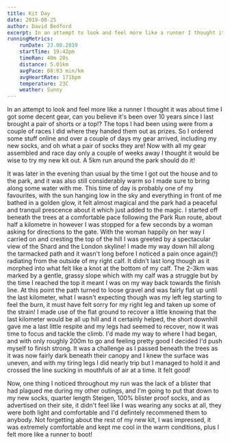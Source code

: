 ```yaml
---
title: Kit Day
date: 2019-08-25
author: David Bedford
excerpt: In an attempt to look and feel more like a runner I thought it was about time I got some decent gear, can you believe it's been over 10 years since I last brought a pair of shorts or a top!?
runningMetrics:
    runDate: 23.08.2019
    startTime: 19:42pm
    timeRan: 40m 20s
    distance: 5.01km
    avgPace: 08:03 min/km
    avgHeartRate: 171bpm
    temperature: 23C
    weather: Sunny
---
```


In an attempt to look and feel more like a runner I thought it was about time I got some decent gear, can
you believe it's been over 10 years since I last brought a pair of shorts or a top!? The tops I had been 
using were from a couple of races I did where they handed them out as prizes. So I ordered some stuff online
and over a couple of days my gear arrived, including my new socks, and oh what a pair of socks they are!
Now with all my gear assembled and race day only a couple of weeks away I thought it would be wise to try 
my new kit out. A 5km run around the park should do it!

It was later in the evening than usual by the time I got out the house and to the park, and it was also still
considerably warm so I made sure to bring along some water with me. This time of day is probably one of my 
favourites, with the sun hanging low in the sky and everything in front of me bathed in a golden glow, it 
felt almost magical and the park had a peaceful and tranquil prescence about it which just added to the magic.
I started off beneath the trees at a comfortable pace following the Park Run route, about half a kilometre
in however I was stopped for a few seconds by a woman asking for directions to the gate. With the woman
happily on her way I carried on and cresting the top of the hill I was greeted by a spectacular view of the 
Shard and the London skyline! I made my way down hill along the tarmacked path and it wasn't long before I
noticed a pain once again(!) radiating from the outside of my right calf. It didn't last long though as it
morphed into what felt like a knot at the bottom of my calf. The 2-3km was marked by a gentle, grassy slope
which with my calf was a struggle but by the time I reached the top it meant I was on my way back towards
the finish line. At this point the path turned to loose gravel and was fairly flat up until the last 
kilometer, what I wasn't expecting though was my left leg starting to feel the burn, it must have felt sorry
for my right leg and taken up some of the strain! I made use of the flat ground to recover a little knowing
that the last kilometer would be all up hill and it certainly helped, the short downhill gave me a last 
little respite and my legs had seemed to recover, now it was time to focus and tackle the climb. I'd made
my way to where I had began, and with only roughly 200m to go and feeling pretty good I decided I'd push
myself to finish strong. It was a challenge as I passed beneath the trees as it was now fairly dark beneath
their canopy and I knew the surface was uneven, and with my tiring legs I did nearly trip but I managed to
hold it and crossed the line sucking in mouthfuls of air at a time. It felt good!

Now, one thing I noticed throughout my run was the lack of a blister that had plagued me during my other
outings, and I'm going to put that down to my new socks, quarter length Steigen, 100% blister proof socks,
and as advertised on their site, it didn't feel like I was wearing any socks at all, they were both light
and comfortable and I'd defintely recommened them to anybody. Not forgetting about the rest of my new kit,
I was impressed, it was extremely comfortable and kept me cool in the warm conditions, plus I felt more
like a runner to boot!

